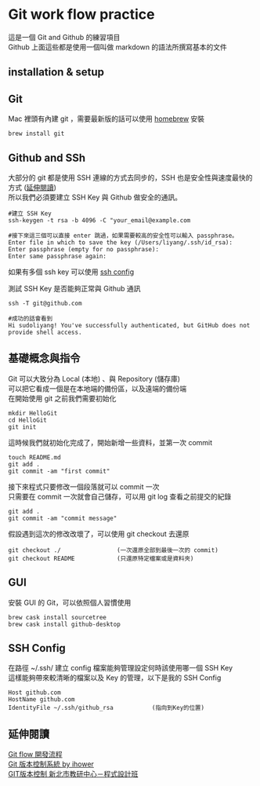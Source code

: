 # Git work flow practice


這是一個 Git and Github 的練習項目   
Github 上面這些都是使用一個叫做 markdown 的語法所撰寫基本的文件

## installation & setup 



## Git
Mac 裡頭有內建 git ，需要最新版的話可以使用 [homebrew](http://brew.sh) 安裝  

	brew install git

## Github and SSh 
大部分的 git 都是使用 SSH 連線的方式去同步的，SSH 也是安全性與速度最快的方式 ([延伸閱讀](https://ihower.tw/git/remote.html))  
所以我們必須要建立 SSH Key 與 Github 做安全的通訊。  

	#建立 SSH Key
	ssh-keygen -t rsa -b 4096 -C "your_email@example.com

	#接下來這三個可以直接 enter 跳過，如果需要較高的安全性可以輸入 passphrase。
	Enter file in which to save the key (/Users/liyang/.ssh/id_rsa): 
	Enter passphrase (empty for no passphrase):
	Enter same passphrase again:
如果有多個 ssh key 可以使用 [ssh config](#ssh-config)  
  
  
測試 SSH Key 是否能夠正常與 Github 通訊 
	
	ssh -T git@github.com

	#成功的話會看到 
	Hi sudoliyang! You've successfully authenticated, but GitHub does not provide shell access.

## 基礎概念與指令
Git 可以大致分為 Local (本地) 、與 Repository (儲存庫)  
可以把它看成一個是在本地端的備份區，以及遠端的備份端  
在開始使用 git 之前我們需要初始化  

	mkdir HelloGit
	cd HelloGit
	git init

這時候我們就初始化完成了，開始新增一些資料，並第一次 commit 

	touch README.md 
	git add .
	git commit -am "first commit"

接下來程式只要修改一個段落就可以 commit 一次  
只需要在 commit 一次就會自己儲存，可以用 git log 查看之前提交的紀錄  

	git add .
	git commit -am "commit message"


假設遇到這次的修改改壞了，可以使用 git checkout 去還原  

	git checkout ./                (一次還原全部到最後一次的 commit)
	git checkout README            (只還原特定檔案或是資料夾)






## GUI
安裝 GUI 的 Git，可以依照個人習慣使用
	
	brew cask install sourcetree
	brew cask install github-desktop

##  <span id="ssh-config">SSH Config</span>

在路徑 ~/.ssh/ 建立 config 檔案能夠管理設定何時該使用哪一個 SSH Key  
這樣能夠帶來較清晰的檔案以及 Key 的管理，以下是我的 SSH Config 

	Host github.com
    HostName github.com
    IdentityFile ~/.ssh/github_rsa           (指向到Key的位置)

		

## 延伸閱讀  
[Git flow 開發流程](https://ihower.tw/blog/archives/5140)  
[Git 版本控制系統 by ihower](https://ihower.tw/git/)  
[GIT版本控制  新北市教研中心－程式設計班](https://kingofamani.gitbooks.io/git-teach/content/)
